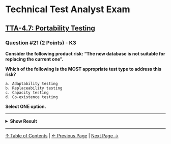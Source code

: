 # Technical Test Analyst Exam

## [TTA-4.7: Portability Testing](../4-quality-characteristics-for-technical-testing/4.7-portability-testing.md)

### Question #21 (2 Points) - K3

**Consider the following product risk: “The new database is not suitable for replacing the current one”.**

**Which of the following is the MOST appropriate test type to address this risk?**

    a. Adaptability testing
    b. Replaceability testing
    c. Capacity testing
    d. Co-existence testing

**Select ONE option.**

---

<details>
<summary><strong>Show Result</strong></summary>

#### Correct Answer: b

    a. Is not correct. Adaptability testing checks whether a given application can function correctly in all intended target environments
    b. Is correct. Replaceability testing focuses on the ability of software components (such as databases) to replace existing components
    c. Is not correct. Capacity testing relates to exercising the maximum limits of a system
    d. Is not correct. Co-existence testing considers the degree to which a test item can function satisfactorily alongside other independent products in a shared environment

</details>

---

[↑ Table of Contents](../../README.md#table-of-contents) | [← Previous Page](question-20.md) | [Next Page →](question-22.md)
